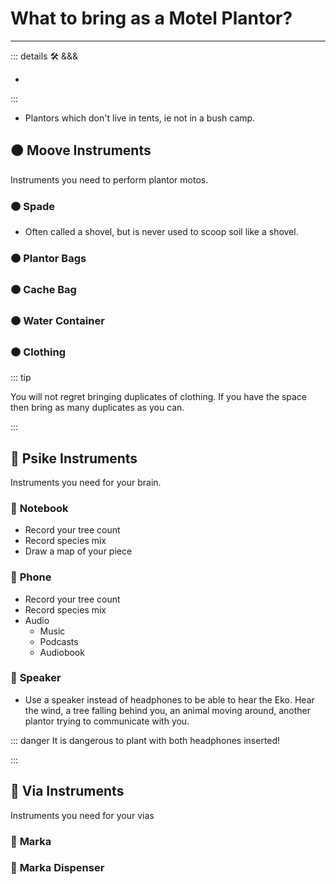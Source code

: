 # What to bring as a Motel Plantor?

---

<!-- =================================================== -->
<!-- =================================================== -->
<!-- =================================================== -->
<!-- =================================================== -->
<!-- =================================================== -->
::: details 🛠 <dev>&&&</dev>

-

:::

- Plantors which don't live in tents, ie not in a bush camp.

## 🟠 <mooves>Moove Instruments</mooves>

Instruments you need to perform plantor motos.

### 🟠 <mooves>Spade</mooves>

- Often called a shovel, but is never used to scoop soil like a shovel.

### 🟠 <mooves>Plantor Bags</mooves>

### 🟠 <mooves>Cache Bag</mooves>

### 🟠 <mooves>Water Container</mooves>

### 🟠 <mooves>Clothing</mooves>

::: tip

You will not regret bringing duplicates of clothing. If you have the space then bring as many duplicates as you can.

:::

## 💜 <psike>Psike Instruments</psike>

Instruments you need for your brain.

### 💜 <psike>Notebook</psike>

- Record your tree count
- Record species mix
- Draw a map of your piece

### 💜 <psike>Phone</psike>

- Record your tree count
- Record species mix
- Audio
    - Music
    - Podcasts
    - Audiobook

### 💜 <psike>Speaker</psike>

- Use a speaker instead of headphones to be able to hear the Eko. Hear the wind, a tree falling behind you, an animal moving around, another plantor trying to communicate with you.

::: danger It is dangerous to plant with both headphones inserted!

:::

## 🔻 <via>Via Instruments</via>

Instruments you need for your vias

### 🔻 <via>Marka</via>

### 🔻 <via>Marka Dispenser</via>

